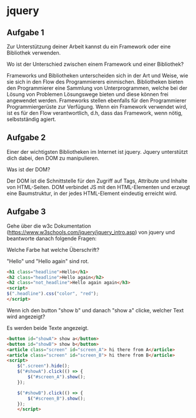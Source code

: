jquery
======


Aufgabe 1
---------
Zur Unterstützung deiner Arbeit kannst du ein Framework oder eine Bibliothek verwenden.

Wo ist der Unterschied zwischen einem Framework und einer Bibliothek?

Frameworks und Bibliotheken unterscheiden sich in der Art und Weise, wie sie sich in den Flow des Programmierers einmischen.
Bibliotheken bieten den Programmierer eine Sammlung von Unterprogrammen, welche bei der Lösung von Problemen Lösungswege bieten und diese können frei angewendet werden.
Frameworks stellen ebenfalls für den Programmierer Programmiergerüste zur Verfügung.
Wenn ein Framework verwendet wird, ist es für den Flow verantwortlich, d.h, dass das Framework, wenn nötig, selbstständig agiert.

Aufgabe 2
---------

Einer der wichtigsten Bibliotheken im Internet ist jquery. Jquery unterstützt dich dabei, den DOM zu manipulieren.

Was ist der DOM?

Der DOM ist die Schnittstelle für den Zugriff auf Tags, Attribute und Inhalte von HTML-Seiten.
DOM verbindet JS mit den HTML-Elementen und erzeugt eine Baumstruktur, in der jedes HTML-Element eindeutig erreicht wird.

Aufgabe 3
---------

Gehe über die w3c Dokumentation (https://www.w3schools.com/jquery/jquery_intro.asp) von jquery und beantworte danach folgende Fragen:

Welche Farbe hat welche Überschrift?

"Hello" und "Hello again" sind rot.

```html
<h1 class="headline">Hello</h1>
<h2 class="headline">Hello again</h2>
<h2 class="not_headline">Hello again again</h3>
<script>
$(".headline").css("color", "red");
</script>
``` 

Wenn ich den button "show b" und danach "show a" clicke, welcher Text wird angezeigt?

Es werden beide Texte angezeigt.

```html
<button id="showA"> show a</button>
<button id="showB"> show b</button>
<article class="screen" id="screen_A"> hi there from A</article>
<article class="screen" id="screen_B"> hi there from B</article>
<script>
    $(".screen").hide();
    $("#showA").click(() => {
        $("#screen_A").show();
    });

    $("#showB").click(() => {
        $("#screen_B").show();
    });
    </script>
```